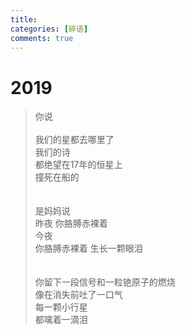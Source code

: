 ```yaml
---
title: 
categories: [碎语]
comments: true
---
```

# 2019
>你说<BR><BR>
我们的星都去哪里了<BR>我们的诗<BR>都绝望在17年的恒星上<BR>撞死在船的<BR><BR><BR>是妈妈说<BR>昨夜 你胳膊赤裸着<BR>今夜<BR>你胳膊赤裸着 生长一颗眼泪<BR><BR><BR>你留下一段信号和一粒铯原子的燃烧<BR>像在消失前吐了一口气<BR>每一颗小行星<BR>都噙着一滴泪
